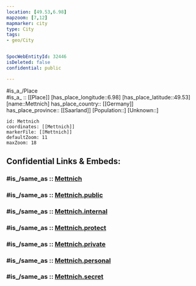 ```yaml
---
location: [49.53,6.98] 
mapzoom: [7,12] 
mapmarker: city 
type: City
tags:
- geo/City


SpocWebEntityId: 32446
isDeleted: false
confidential: public

---
```

#is_a_/Place  
#is_a_ :: [[Place]] 
[has_place_longitude::6.98] 
[has_place_latitude::49.53] 
[name::Mettnich] 
has_place_country:: [[Germany]]  
has_place_province:: [[Saarland]] 
[Population::] 
[Unknown::] 


```leaflet
id: Mettnich
coordinates: [[Mettnich]] 
markerFile: [[Mettnich]] 
defaultZoom: 11 
maxZoom: 18
```


## Confidential Links & Embeds: 

### #is_/same_as :: [Mettnich](/_Standards/Earth/Continent/Europe/Europe~Central/Germany/Germany~West/Saarland/counties~Saarland/St.Wendel/cities~St.Wendel/Nonnweiler/Mettnich.md) 

### #is_/same_as :: [Mettnich.public](/_public/Earth/Continent/Europe/Europe~Central/Germany/Germany~West/Saarland/counties~Saarland/St.Wendel/cities~St.Wendel/Nonnweiler/Mettnich.public.md) 

### #is_/same_as :: [Mettnich.internal](/_internal/Earth/Continent/Europe/Europe~Central/Germany/Germany~West/Saarland/counties~Saarland/St.Wendel/cities~St.Wendel/Nonnweiler/Mettnich.internal.md) 

### #is_/same_as :: [Mettnich.protect](/_protect/Earth/Continent/Europe/Europe~Central/Germany/Germany~West/Saarland/counties~Saarland/St.Wendel/cities~St.Wendel/Nonnweiler/Mettnich.protect.md) 

### #is_/same_as :: [Mettnich.private](/_private/Earth/Continent/Europe/Europe~Central/Germany/Germany~West/Saarland/counties~Saarland/St.Wendel/cities~St.Wendel/Nonnweiler/Mettnich.private.md) 

### #is_/same_as :: [Mettnich.personal](/_personal/Earth/Continent/Europe/Europe~Central/Germany/Germany~West/Saarland/counties~Saarland/St.Wendel/cities~St.Wendel/Nonnweiler/Mettnich.personal.md) 

### #is_/same_as :: [Mettnich.secret](/_secret/Earth/Continent/Europe/Europe~Central/Germany/Germany~West/Saarland/counties~Saarland/St.Wendel/cities~St.Wendel/Nonnweiler/Mettnich.secret.md)

